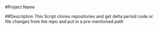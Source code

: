 #Project Name

##Description
This Script clones repositories and get delta period code or file changes from the repo and put in a pre-mentioned path